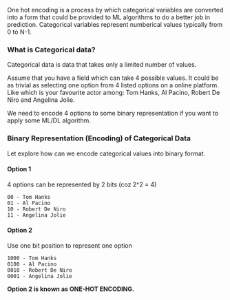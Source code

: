 One hot encoding is a process by which categorical variables are converted into a form that could be provided to ML algorithms to do a better job in prediction. Categorical variables represent numberical values typically from 0 to N-1.

### What is Categorical data?
Categorical data is data that takes only a limited number of values.

Assume that you have a field which can take 4 possible values. It could be as trivial as selecting one option from 4 listed options on a online platform. Like which is your favourite actor among: Tom Hanks, Al Pacino, Robert De Niro and Angelina Jolie.

We need to encode 4 options to some binary representation if you want to apply some ML/DL algorithm. 


### Binary Representation (Encoding) of Categorical Data
Let explore how can we encode categorical values into binary format. 

#### Option 1
4 options can be represented by 2 bits (coz 2^2 = 4)
```
00 - Tom Hanks
01 - Al Pacino
10 - Robert De Niro
11 - Angelina Jolie
```

#### Option 2
Use one bit position to represent one option
```
1000 - Tom Hanks
0100 - Al Pacino
0010 - Robert De Niro
0001 - Angelina Jolie
```

**Option 2 is known as ONE-HOT ENCODING.**

